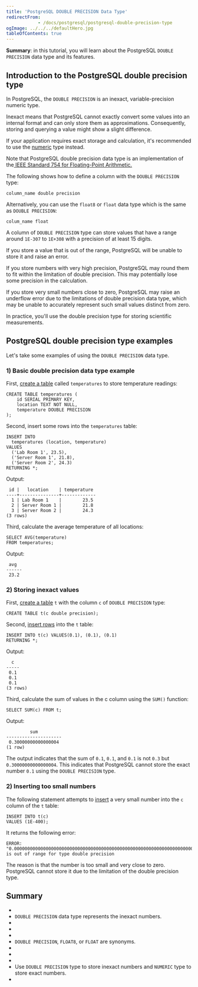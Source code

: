 ```yaml
---
title: 'PostgreSQL DOUBLE PRECISION Data Type'
redirectFrom: 
            - /docs/postgresql/postgresql-double-precision-type
ogImage: ../../../defaultHero.jpg
tableOfContents: true
---
```



**Summary**: in this tutorial, you will learn about the PostgreSQL `DOUBLE PRECISION` data type and its features.





## Introduction to the PostgreSQL double precision type





In PostgreSQL, the `DOUBLE PRECISION` is an inexact, variable-precision numeric type.





Inexact means that PostgreSQL cannot exactly convert some values into an internal format and can only store them as approximations. Consequently, storing and querying a value might show a slight difference.





If your application requires exact storage and calculation, it's recommended to use the [numeric](/docs/postgresql/postgresql-numeric) type instead.





Note that PostgreSQL double precision data type is an implementation of the[ IEEE Standard 754 for Floating-Point Arithmetic.](https://ieeexplore.ieee.org/document/8766229)





The following shows how to define a column with the `DOUBLE PRECISION` type:





```
column_name double precision
```





Alternatively, you can use the `float8` or `float` data type which is the same as `DOUBLE PRECISION`:





```
colum_name float
```





A column of `DOUBLE PRECISION` type can store values that have a range around `1E-307` to `1E+308` with a precision of at least 15 digits.





If you store a value that is out of the range, PostgreSQL will be unable to store it and raise an error.





If you store numbers with very high precision, PostgreSQL may round them to fit within the limitation of double precision. This may potentially lose some precision in the calculation.





If you store very small numbers close to zero, PostgreSQL may raise an underflow error due to the limitations of double precision data type, which may be unable to accurately represent such small values distinct from zero.





In practice, you'll use the double precision type for storing scientific measurements.





## PostgreSQL double precision type examples





Let's take some examples of using the `DOUBLE PRECISION` data type.





### 1) Basic double precision data type example





First, [create a table](/docs/postgresql/postgresql-create-table) called `temperatures` to store temperature readings:





```
CREATE TABLE temperatures (
    id SERIAL PRIMARY KEY,
    location TEXT NOT NULL,
    temperature DOUBLE PRECISION
);
```





Second, insert some rows into the `temperatures` table:





```
INSERT INTO
  temperatures (location, temperature)
VALUES
  ('Lab Room 1', 23.5),
  ('Server Room 1', 21.8),
  ('Server Room 2', 24.3)
RETURNING *;
```





Output:





```
 id |   location    | temperature
----+---------------+-------------
  1 | Lab Room 1    |        23.5
  2 | Server Room 1 |        21.8
  3 | Server Room 2 |        24.3
(3 rows)
```





Third, calculate the average temperature of all locations:





```
SELECT AVG(temperature)
FROM temperatures;
```





Output:





```
 avg
------
 23.2
```





### 2) Storing inexact values





First, [create a table](/docs/postgresql/postgresql-create-table) `t` with the column `c` of `DOUBLE PRECISION` type:





```
CREATE TABLE t(c double precision);
```





Second, [insert rows](/docs/postgresql/postgresql-insert-multiple-rows) into the `t` table:





```
INSERT INTO t(c) VALUES(0.1), (0.1), (0.1)
RETURNING *;
```





Output:





```
  c
-----
 0.1
 0.1
 0.1
(3 rows)
```





Third, calculate the sum of values in the c column using the `SUM()` function:





```
SELECT SUM(c) FROM t;
```





Output:





```
         sum
---------------------
 0.30000000000000004
(1 row)
```





The output indicates that the sum of `0.1`, `0.1`, and `0.1` is not `0.3` but `0.30000000000000004`. This indicates that PostgreSQL cannot store the exact number `0.1` using the `DOUBLE PRECISION` type.





### 2) Inserting too small numbers





The following statement attempts to [insert](/docs/postgresql/postgresql-insert) a very small number into the `c` column of the `t` table:





```
INSERT INTO t(c)
VALUES (1E-400);
```





It returns the following error:





```
ERROR:  "0.0000000000000000000000000000000000000000000000000000000000000000000000000000000000000000000000000000000000000000000000000000000000000000000000000000000000000000000000000000000000000000000000000000000000000000000000000000000000000000000000000000000000000000000000000000000000000000000000000000000000000000000000000000000000000000000000000000000000000000000000000000000000000000000000000000000000000001" is out of range for type double precision
```





The reason is that the number is too small and very close to zero. PostgreSQL cannot store it due to the limitation of the double precision type.





## Summary





- 
- `DOUBLE PRECISION` data type represents the inexact numbers.
- 
-
- 
- `DOUBLE PRECISION`, `FLOAT8`, or `FLOAT` are synonyms.
- 
-
- 
- Use `DOUBLE PRECISION` type to store inexact numbers and `NUMERIC` type to store exact numbers.
- 


